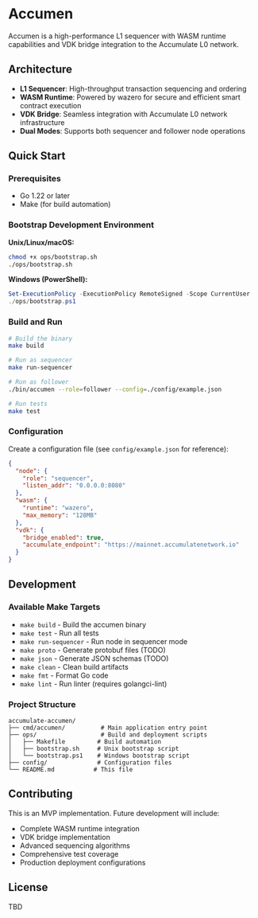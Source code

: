 # Accumen

Accumen is a high-performance L1 sequencer with WASM runtime capabilities and VDK bridge integration to the Accumulate L0 network.

## Architecture

- **L1 Sequencer**: High-throughput transaction sequencing and ordering
- **WASM Runtime**: Powered by wazero for secure and efficient smart contract execution
- **VDK Bridge**: Seamless integration with Accumulate L0 network infrastructure
- **Dual Modes**: Supports both sequencer and follower node operations

## Quick Start

### Prerequisites

- Go 1.22 or later
- Make (for build automation)

### Bootstrap Development Environment

**Unix/Linux/macOS:**
```bash
chmod +x ops/bootstrap.sh
./ops/bootstrap.sh
```

**Windows (PowerShell):**
```powershell
Set-ExecutionPolicy -ExecutionPolicy RemoteSigned -Scope CurrentUser
./ops/bootstrap.ps1
```

### Build and Run

```bash
# Build the binary
make build

# Run as sequencer
make run-sequencer

# Run as follower
./bin/accumen --role=follower --config=./config/example.json

# Run tests
make test
```

### Configuration

Create a configuration file (see `config/example.json` for reference):

```json
{
  "node": {
    "role": "sequencer",
    "listen_addr": "0.0.0.0:8080"
  },
  "wasm": {
    "runtime": "wazero",
    "max_memory": "128MB"
  },
  "vdk": {
    "bridge_enabled": true,
    "accumulate_endpoint": "https://mainnet.accumulatenetwork.io"
  }
}
```

## Development

### Available Make Targets

- `make build` - Build the accumen binary
- `make test` - Run all tests
- `make run-sequencer` - Run node in sequencer mode
- `make proto` - Generate protobuf files (TODO)
- `make json` - Generate JSON schemas (TODO)
- `make clean` - Clean build artifacts
- `make fmt` - Format Go code
- `make lint` - Run linter (requires golangci-lint)

### Project Structure

```
accumulate-accumen/
├── cmd/accumen/          # Main application entry point
├── ops/                  # Build and deployment scripts
│   ├── Makefile         # Build automation
│   ├── bootstrap.sh     # Unix bootstrap script
│   └── bootstrap.ps1    # Windows bootstrap script
├── config/              # Configuration files
└── README.md           # This file
```

## Contributing

This is an MVP implementation. Future development will include:

- Complete WASM runtime integration
- VDK bridge implementation
- Advanced sequencing algorithms
- Comprehensive test coverage
- Production deployment configurations

## License

TBD